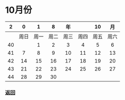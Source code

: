 # 10月份 


|2|0|1|8|年||10|月|
|:---:|:---:|:---:|:---:|:---:|:---:|:---:|:---:|
||周日|周一|周二|周三|周四|周五|周六|
|40||1|2|3|4|5|6|
|41|7|8|9|10|11|12|13|
|42|14|15|16|17|18|19|20|
|43|21|22|23|24|25|26|27|
|44|28|29|30|||||

### [返回]()
